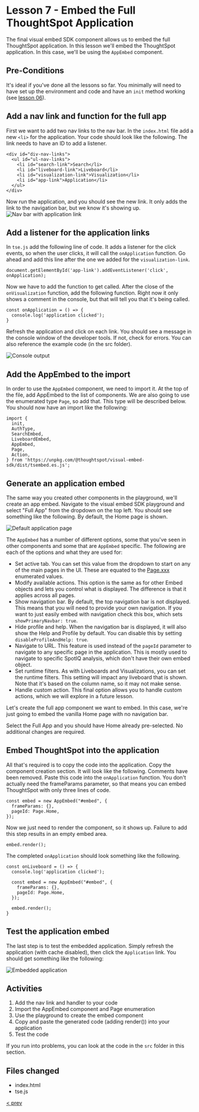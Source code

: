 # Lesson 7 - Embed the Full ThoughtSpot Application

The final visual embed SDK component allows us to embed the full ThoughtSpot application.
In this lesson we'll embed the ThoughtSpot application.  In this case, we'll be using the `AppEmbed` component.

## Pre-Conditions

It's ideal if you've done all the lessons so far.  You minimally will need to have set up the environment and code and have an `init` method working (see [lesson 06](../lesson-06-embed-liveboard/README-06.md)).

## Add a nav link and function for the full app

First we want to add two nav links to the nav bar.  In the `index.html` file add a new `<li>` for the application.  Your code should look like the following.  The link needs to have an ID to add a listener.

~~~
<div id="div-nav-links">
  <ul id="ul-nav-links">
    <li id="search-link">Search</li>
    <li id="liveboard-link">Liveboard</li>
    <li id="visualization-link">Visualization</li>
    <li id="app-link">Application</li>
  </ul>
</div>
~~~

Now run the application, and you should see the new link.  It only adds the link to the navigation bar, but we know it's showing up.
![Nav bar with application link](images/new-app-link.png)

## Add a listener for the application links

In `tse.js` add the following line of code.  It adds a listener for the click events, so when the user clicks, it will call the `onApplication` function.  Go ahead and add this line after the one we added for the `visualization-link`.

~~~
document.getElementById('app-link').addEventListener('click', onApplication);
~~~

Now we have to add the function to get called.  After the close of the `onVisualization` function, add the following function.  Right now it only shows a comment in the console, but that will tell you that it's being called.

~~~
const onApplication = () => {
  console.log('application clicked');
}
~~~

Refresh the application and click on each link.  You should see a message in the console window of the developer tools.  If not, check for errors.  You can also reference the example code (in the src folder).

![Console output](images/app-console.png)

## Add the AppEmbed to the import

In order to use the `AppEmbed` component, we need to import it.  At the top of the file, add AppEmbed to the list of components.  We are also going to use the enumerated type `Page`, so add that.  This type will be described below.  You should now have an import like the following:

~~~
import {
  init,
  AuthType,
  SearchEmbed,
  LiveboardEmbed,
  AppEmbed,
  Page,
  Action,
} from 'https://unpkg.com/@thoughtspot/visual-embed-sdk/dist/tsembed.es.js';
~~~

## Generate an application embed

The same way you created other components in the playground, we'll create an app embed.  Navigate to the visual embed SDK playground and select "Full App" from the dropdown on the top left.  You should see something like the following. By default, the Home page is shown. 

![Default application page](images/default-app-playground.png)

The `AppEmbed` has a number of different options, some that you've seen in other components and some that are `AppEmbed` specific.  The following are each of the options and what they are used for:
* Set active tab.  You can set this value from the dropdown to start on any of the main pages in the UI.  These are equated to the [Page.xxx](https://developers.thoughtspot.com/docs/typedoc/enums/Page.html) enumerated values. 
* Modify available actions.  This option is the same as for other Embed objects and lets you control what is displayed.  The difference is that it applies across all pages.  
* Show navigation bar.  By default, the top navigation bar is not displayed.  This means that you will need to provide your own navigation.  If you want to just easily embed with navigation check this box, which sets `showPrimaryNavbar: true`.
* Hide profile and help.  When the navigation bar is displayed, it will also show the Help and Profile by default.  You can disable this by setting `disableProfileAndHelp: true`.
* Navigate to URL.  This feature is used instead of the `pageId` parameter to navigate to any specific page in the application.  This is mostly used to navigate to specific SpotIQ analysis, which don't have their own embed object.
* Set runtime filters.  As with Liveboards and Visualizations, you can set the runtime filters.  This setting will impact any liveboard that is shown.  Note that it's based on the column name, so it may not make sense.
* Handle custom action.  This final option allows you to handle custom actions, which we will explore in a future lesson.

Let's create the full app component we want to embed.  In this case, we're just going to embed the vanilla Home page with no navigation bar.  

Select the Full App and you should have Home already pre-selected.  No additional changes are required.  

## Embed ThoughtSpot into the application

All that's required is to copy the code into the application.  Copy the component creation section.  It will look like the following.  Comments have been removed.  Paste this code into the `onApplication` function.  You don't actually need the frameParams parameter, so that means you can embed ThoughtSpot with only three lines of code.  

~~~
const embed = new AppEmbed("#embed", {
  frameParams: {},
  pageId: Page.Home,
});
~~~

Now we just need to render the component, so it shows up.  Failure to add this step results in an empty embed area.

`embed.render();`

The completed `onApplication` should look something like the following.

~~~
const onLiveboard = () => {
  console.log('application clicked');

  const embed = new AppEmbed("#embed", {
    frameParams: {},
    pageId: Page.Home,
  });

  embed.render();
}
~~~

## Test the application embed

The last step is to test the embedded application.  Simply refresh the application (with cache disabled), then click the `Application` link. You should get something like the following:

![Embedded application](images/embedded-application.png)

## Activities

1. Add the nav link and handler to your code
2. Import the AppEmbed component and Page enumeration
4. Use the playground to create the embed component
5. Copy and paste the generated code (adding render()) into your application
6. Test the code

If you run into problems, you can look at the code in the `src` folder in this section.

## Files changed

* index.html
* tse.js

[< prev](../lesson-06-embed-liveboard/README-06.md)
